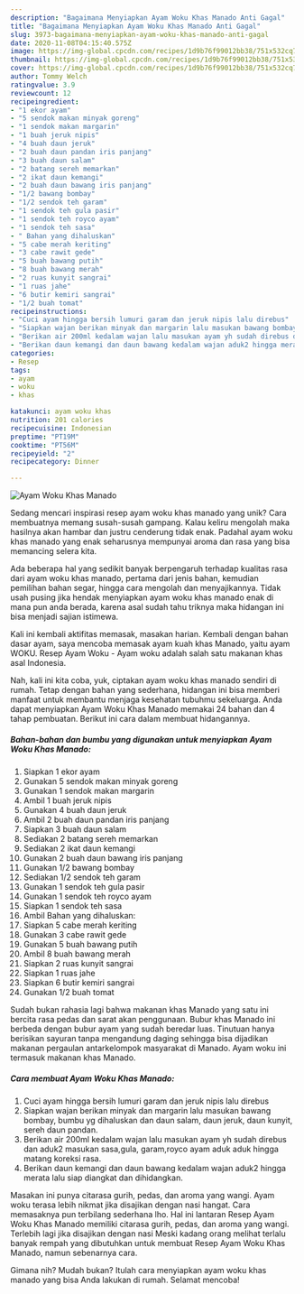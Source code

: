 ```yaml
---
description: "Bagaimana Menyiapkan Ayam Woku Khas Manado Anti Gagal"
title: "Bagaimana Menyiapkan Ayam Woku Khas Manado Anti Gagal"
slug: 3973-bagaimana-menyiapkan-ayam-woku-khas-manado-anti-gagal
date: 2020-11-08T04:15:40.575Z
image: https://img-global.cpcdn.com/recipes/1d9b76f99012bb38/751x532cq70/ayam-woku-khas-manado-foto-resep-utama.jpg
thumbnail: https://img-global.cpcdn.com/recipes/1d9b76f99012bb38/751x532cq70/ayam-woku-khas-manado-foto-resep-utama.jpg
cover: https://img-global.cpcdn.com/recipes/1d9b76f99012bb38/751x532cq70/ayam-woku-khas-manado-foto-resep-utama.jpg
author: Tommy Welch
ratingvalue: 3.9
reviewcount: 12
recipeingredient:
- "1 ekor ayam"
- "5 sendok makan minyak goreng"
- "1 sendok makan margarin"
- "1 buah jeruk nipis"
- "4 buah daun jeruk"
- "2 buah daun pandan iris panjang"
- "3 buah daun salam"
- "2 batang sereh memarkan"
- "2 ikat daun kemangi"
- "2 buah daun bawang iris panjang"
- "1/2 bawang bombay"
- "1/2 sendok teh garam"
- "1 sendok teh gula pasir"
- "1 sendok teh royco ayam"
- "1 sendok teh sasa"
- " Bahan yang dihaluskan"
- "5 cabe merah keriting"
- "3 cabe rawit gede"
- "5 buah bawang putih"
- "8 buah bawang merah"
- "2 ruas kunyit sangrai"
- "1 ruas jahe"
- "6 butir kemiri sangrai"
- "1/2 buah tomat"
recipeinstructions:
- "Cuci ayam hingga bersih lumuri garam dan jeruk nipis lalu direbus"
- "Siapkan wajan berikan minyak dan margarin lalu masukan bawang bombay, bumbu yg dihaluskan dan daun salam, daun jeruk, daun kunyit, sereh daun pandan."
- "Berikan air 200ml kedalam wajan lalu masukan ayam yh sudah direbus dan aduk2 masukan sasa,gula, garam,royco ayam aduk aduk hingga matang koreksi rasa."
- "Berikan daun kemangi dan daun bawang kedalam wajan aduk2 hingga merata lalu siap diangkat dan dihidangkan."
categories:
- Resep
tags:
- ayam
- woku
- khas

katakunci: ayam woku khas 
nutrition: 201 calories
recipecuisine: Indonesian
preptime: "PT19M"
cooktime: "PT56M"
recipeyield: "2"
recipecategory: Dinner

---
```



![Ayam Woku Khas Manado](https://img-global.cpcdn.com/recipes/1d9b76f99012bb38/751x532cq70/ayam-woku-khas-manado-foto-resep-utama.jpg)

Sedang mencari inspirasi resep ayam woku khas manado yang unik? Cara membuatnya memang susah-susah gampang. Kalau keliru mengolah maka hasilnya akan hambar dan justru cenderung tidak enak. Padahal ayam woku khas manado yang enak seharusnya mempunyai aroma dan rasa yang bisa memancing selera kita.

Ada beberapa hal yang sedikit banyak berpengaruh terhadap kualitas rasa dari ayam woku khas manado, pertama dari jenis bahan, kemudian pemilihan bahan segar, hingga cara mengolah dan menyajikannya. Tidak usah pusing jika hendak menyiapkan ayam woku khas manado enak di mana pun anda berada, karena asal sudah tahu triknya maka hidangan ini bisa menjadi sajian istimewa.

Kali ini kembali aktifitas memasak, masakan harian. Kembali dengan bahan dasar ayam, saya mencoba memasak ayam kuah khas Manado, yaitu ayam WOKU. Resep Ayam Woku - Ayam woku adalah salah satu makanan khas asal Indonesia.


Nah, kali ini kita coba, yuk, ciptakan ayam woku khas manado sendiri di rumah. Tetap dengan bahan yang sederhana, hidangan ini bisa memberi manfaat untuk membantu menjaga kesehatan tubuhmu sekeluarga. Anda dapat menyiapkan Ayam Woku Khas Manado memakai 24 bahan dan 4 tahap pembuatan. Berikut ini cara dalam membuat hidangannya.

<!--inarticleads1-->

##### Bahan-bahan dan bumbu yang digunakan untuk menyiapkan Ayam Woku Khas Manado:

1. Siapkan 1 ekor ayam
1. Gunakan 5 sendok makan minyak goreng
1. Gunakan 1 sendok makan margarin
1. Ambil 1 buah jeruk nipis
1. Gunakan 4 buah daun jeruk
1. Ambil 2 buah daun pandan iris panjang
1. Siapkan 3 buah daun salam
1. Sediakan 2 batang sereh memarkan
1. Sediakan 2 ikat daun kemangi
1. Gunakan 2 buah daun bawang iris panjang
1. Gunakan 1/2 bawang bombay
1. Sediakan 1/2 sendok teh garam
1. Gunakan 1 sendok teh gula pasir
1. Gunakan 1 sendok teh royco ayam
1. Siapkan 1 sendok teh sasa
1. Ambil  Bahan yang dihaluskan:
1. Siapkan 5 cabe merah keriting
1. Gunakan 3 cabe rawit gede
1. Gunakan 5 buah bawang putih
1. Ambil 8 buah bawang merah
1. Siapkan 2 ruas kunyit sangrai
1. Siapkan 1 ruas jahe
1. Siapkan 6 butir kemiri sangrai
1. Gunakan 1/2 buah tomat


Sudah bukan rahasia lagi bahwa makanan khas Manado yang satu ini bercita rasa pedas dan sarat akan penggunaan. Bubur khas Manado ini berbeda dengan bubur ayam yang sudah beredar luas. Tinutuan hanya berisikan sayuran tanpa mengandung daging sehingga bisa dijadikan makanan pergaulan antarkelompok masyarakat di Manado. Ayam woku ini termasuk makanan khas Manado. 

<!--inarticleads2-->

##### Cara membuat Ayam Woku Khas Manado:

1. Cuci ayam hingga bersih lumuri garam dan jeruk nipis lalu direbus
1. Siapkan wajan berikan minyak dan margarin lalu masukan bawang bombay, bumbu yg dihaluskan dan daun salam, daun jeruk, daun kunyit, sereh daun pandan.
1. Berikan air 200ml kedalam wajan lalu masukan ayam yh sudah direbus dan aduk2 masukan sasa,gula, garam,royco ayam aduk aduk hingga matang koreksi rasa.
1. Berikan daun kemangi dan daun bawang kedalam wajan aduk2 hingga merata lalu siap diangkat dan dihidangkan.


Masakan ini punya citarasa gurih, pedas, dan aroma yang wangi. Ayam woku terasa lebih nikmat jika disajikan dengan nasi hangat. Cara memasaknya pun terbilang sederhana lho. Hal ini lantaran Resep Ayam Woku Khas Manado memiliki citarasa gurih, pedas, dan aroma yang wangi. Terlebih lagi jika disajikan dengan nasi Meski kadang orang melihat terlalu banyak rempah yang dibutuhkan untuk membuat Resep Ayam Woku Khas Manado, namun sebenarnya cara. 

Gimana nih? Mudah bukan? Itulah cara menyiapkan ayam woku khas manado yang bisa Anda lakukan di rumah. Selamat mencoba!
